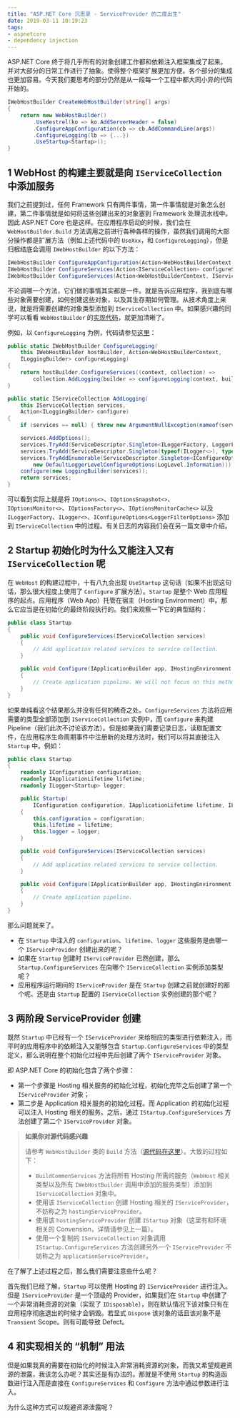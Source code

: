 ```yaml
---
title: "ASP.NET Core 沉思录 - ServiceProvider 的二度出生"
date: 2019-03-11 10:19:23
tags:
- aspnetcore
- dependency injection
---
```


ASP.NET Core 终于将几乎所有的对象创建工作都和依赖注入框架集成了起来。并对大部分的日常工作进行了抽象。使得整个框架扩展更加方便。各个部分的集成也更加容易。今天我们要思考的部分仍然是从一段每一个工程中都大同小异的代码开始的。

```cs
IWebHostBuilder CreateWebHostBuilder(string[] args)
{
    return new WebHostBuilder()
        .UseKestrel(ko => ko.AddServerHeader = false)
        .ConfigureAppConfiguration(cb => cb.AddCommandLine(args))
        .ConfigureLogging(lb => {...})
        .UseStartup<Startup>();
}
```

## 1 WebHost 的构建主要就是向 `IServiceCollection` 中添加服务

我们之前提到过，任何 Framework 只有两件事情，第一件事情就是对象怎么创建，第二件事情就是如何将这些创建出来的对象塞到 Framework 处理流水线中。因此 ASP.NET Core 也是这样。在应用程序启动的时候，我们会在 `WebHostBuilder.Build` 方法调用之前进行各种各样的操作，虽然我们调用的大部分操作都是扩展方法（例如上述代码中的 `UseXxx`，和 `ConfigureLogging`），但是归根结底会调用 `IWebHostBuilder` 的以下方法：

```cs
IWebHostBuilder ConfigureAppConfiguration(Action<WebHostBuilderContext, IConfigurationBuilder> configureDelegate);
IWebHostBuilder ConfigureServices(Action<IServiceCollection> configureServices);
IWebHostBuilder ConfigureServices(Action<WebHostBuilderContext, IServiceCollection> configureServices);
```

不论调哪一个方法，它们做的事情其实都是一件。就是告诉应用程序，我到底有哪些对象需要创建，如何创建这些对象，以及其生存期如何管理。从技术角度上来说，就是将需要创建的对象类型添加到 `IServiceCollection` 中。如果感兴趣的同学可以看看 `WebHostBuilder` 的[实现代码](https://github.com/aspnet/AspNetCore/blob/master/src/Hosting/Hosting/src/WebHostBuilder.cs)，就更加清晰了。

例如，以 `ConfigureLogging` 为例，代码请参见[这里](https://github.com/aspnet/Extensions/blob/master/src/Logging/Logging/src/LoggingServiceCollectionExtensions.cs)：

```cs
public static IWebHostBuilder ConfigureLogging(
    this IWebHostBuilder hostBuilder, Action<WebHostBuilderContext, 
    ILoggingBuilder> configureLogging)
{
    return hostBuilder.ConfigureServices((context, collection) => 
        collection.AddLogging(builder => configureLogging(context, builder)));
}

public static IServiceCollection AddLogging(
    this IServiceCollection services, 
    Action<ILoggingBuilder> configure)
{
    if (services == null) { throw new ArgumentNullException(nameof(services)); }

    services.AddOptions();
    services.TryAdd(ServiceDescriptor.Singleton<ILoggerFactory, LoggerFactory>());
    services.TryAdd(ServiceDescriptor.Singleton(typeof(ILogger<>), typeof(Logger<>)));
    services.TryAddEnumerable(ServiceDescriptor.Singleton<IConfigureOptions<LoggerFilterOptions>>(
        new DefaultLoggerLevelConfigureOptions(LogLevel.Information)));
    configure(new LoggingBuilder(services));
    return services;
}
```

可以看到实际上就是将 `IOptions<>`、`IOptionsSnapshot<>`、`IOptionsMonitor<>`、`IOptionsFactory<>`、`IOptionsMonitorCache<>` 以及 `ILoggerFactory`、`ILogger<>`、`IConfigureOptions<LoggerFilterOptions>` 添加到 `IServiceCollection` 中的过程。有关日志的内容我们会在另一篇文章中介绍。

## 2 Startup 初始化时为什么又能注入又有 `IServiceCollection` 呢

在 `WebHost` 的构建过程中，十有八九会出现 `UseStartup` 这句话（如果不出现这句话，那么很大程度上使用了 `Configure` 扩展方法）。`Startup` 是整个 Web 应用程序的起点。应用程序（Web App）托管在宿主（Hosting Environment）中。那么它应当是在初始化的最终阶段执行的。我们来观察一下它的典型结构：

```cs
public class Startup
{
    public void ConfigureServices(IServiceCollection services)
    {
        // Add application related services to service collection.
    }

    public void Configure(IApplicationBuilder app, IHostingEnvironment env)
    {
        // Create application pipeline. We will not focus on this method.
    }
}
```

如果单纯看这个结果那么并没有任何的稀奇之处。`ConfigureServices` 方法将应用需要的类型全部添加到 `IServiceCollection` 实例中，而 `Configure` 来构建 Pipeline（我们此次不讨论该方法）。但是如果我们需要记录日志，读取配置文件，在应用程序生命周期事件中注册新的处理方法时，我们可以将其直接注入 `Startup` 中。例如：

```cs
public class Startup
{
    readonly IConfiguration configuration;
    readonly IApplicationLifetime lifetime;
    readonly ILogger<Startup> logger;

    public Startup(
        IConfiguration configuration, IApplicationLifetime lifetime, ILogger<Startup> logger)
    {
        this.configuration = configuration;
        this.lifetime = lifetime;
        this.logger = logger;
    }

    public void ConfigureServices(IServiceCollection services)
    {
        // Add application related services to service collection.
    }

    public void Configure(IApplicationBuilder app, IHostingEnvironment env)
    {
        // Create application pipeline.
    }
}
```

那么问题就来了。

* 在 `Startup` 中注入的 `configuration`、`lifetime`、`logger` 这些服务是由哪一个 `IServiceProvider` 创建出来的呢？
* 如果在 `Startup` 创建时 `IServiceProvider` 已然创建，那么 `Startup.ConfigureServices` 在向哪个 `IServiceCollection` 实例添加类型呢？
* 应用程序运行期间的 `IServiceProvider` 是在 `Startup` 创建之前就创建好的那个呢、还是由 `Startup` 配置的 `IServiceCollection` 实例创建的那个呢？

## 3 两阶段 ServiceProvider 创建

既然 `Startup` 中已经有一个 `IServiceProvider` 来给相应的类型进行依赖注入，而平时的应用程序中的依赖注入又能够包含 `Startup.ConfigureServices` 中的类型定义，那么说明在整个初始化过程中先后创建了两个 `IServiceProvider` 对象。

即 ASP.NET Core 的初始化包含了两个步骤：

* 第一个步骤是 Hosting 相关服务的初始化过程，初始化完毕之后创建了第一个 `IServiceProvider` 对象；
* 第二步是 Application 相关服务的初始化过程。而 Application 的初始化过程可以注入 Hosting 相关的服务。之后，通过 `IStartup.ConfigureServices` 方法创建了第二个 `IServiceProvider` 对象。

> **如果你对源代码感兴趣**
>
> 请参考 `WebHostBuilder` 类的 `Build` 方法（[源代码在这里](https://github.com/aspnet/AspNetCore/blob/master/src/Hosting/Hosting/src/WebHostBuilder.cs)）。大致的过程如下：
>
> * `BuildCommonServices` 方法将所有 Hosting 所需的服务（`WebHost` 相关类型以及所有 `IWebHostBuilder` 调用中添加的服务类型）添加到 `IServiceCollection` 对象中。
> * 使用该 `IServiceCollection` 创建 Hosting 相关的 `IServiceProvider`，不妨称之为 `hostingServiceProvider`。
> * 使用该 `hostingServiceProvider` 创建 `IStartup` 对象（这里有和环境相关的 Convension，详情请参见上一篇）。
> * 使用一个复制的 `IServiceCollection` 对象调用 `IStartup.ConfigureServices` 方法创建另外一个 `IServiceProvider` 不妨称之为 `applicationServiceProvider`。

在了解了上述过程之后，那么我们需要注意些什么呢？

首先我们已经了解，`Startup` 可以使用 Hosting 的 `IServiceProvider` 进行注入。但是 `IServiceProvider` 是一个顶级的 Provider，如果我们在 `Startup` 中创建了一个非常消耗资源的对象（实现了 `IDisposable`），则在默认情况下该对象只有在应用程序彻底退出的时候才会销毁。若显式 `Dispose` 该对象的话且该对象不是 `Transient` Scope。则有可能导致 Defect。

## 4 和实现相关的 “机制” 用法

但是如果我真的需要在初始化的时候注入非常消耗资源的对象，而我又希望规避资源的泄露，我该怎么办呢？其实还是有办法的。那就是不使用 `Startup` 的构造函数进行注入而是直接在 `ConfigureServices` 和 `Configure` 方法中通过参数进行注入。

为什么这种方式可以规避资源泄露呢？